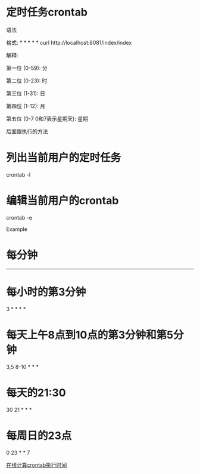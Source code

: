 # 定时任务crontab
语法

格式: * * * * * curl http://localhost:8081/index/index

解释:

第一位 (0-59): 分 

第二位 (0-23): 时 

第三位 (1-31): 日 

第四位 (1-12): 月 

第五位 (0-7 0和7表示星期天): 星期 

后面跟执行的方法

# 列出当前用户的定时任务

crontab -l

# 编辑当前用户的crontab

crontab -e

Example

# 每分钟
* * * * *
# 每小时的第3分钟
3 * * * *
# 每天上午8点到10点的第3分钟和第5分钟
3,5 8-10 * * *
# 每天的21:30
30 21 * * *
# 每周日的23点
0 23 * * 7

[在线计算crontab执行时间](https://tool.lu/crontab/)
